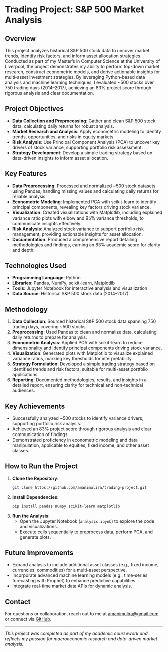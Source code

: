 # Trading Project: S&P 500 Market Analysis

## Overview

This project analyzes historical S&P 500 stock data to uncover market trends, identify risk factors, and inform asset allocation strategies. Conducted as part of my Master’s in Computer Science at the University of Liverpool, the project demonstrates my ability to perform top-down market research, construct econometric models, and derive actionable insights for multi-asset investment strategies. By leveraging Python-based data analysis and machine learning techniques, I evaluated ~500 stocks over 750 trading days (2014–2017), achieving an 83% project score through rigorous analysis and clear documentation.

## Project Objectives

- **Data Collection and Preprocessing**: Gather and clean S&P 500 stock data, calculating daily returns for robust analysis.
- **Market Research and Analysis**: Apply econometric modeling to identify trends, opportunities, and risks in equity markets.
- **Risk Analysis**: Use Principal Component Analysis (PCA) to uncover key drivers of stock variance, supporting portfolio risk assessment.
- **Strategy Development**: Develop a simple trading strategy based on data-driven insights to inform asset allocation.

## Key Features

- **Data Preprocessing**: Processed and normalized ~500 stock datasets using Pandas, handling missing values and calculating daily returns for reliable analysis.
- **Econometric Modeling**: Implemented PCA with scikit-learn to identify principal components, revealing key factors driving stock variance.
- **Visualization**: Created visualizations with Matplotlib, including explained variance ratio plots with elbow and 95% variance thresholds, to communicate insights effectively.
- **Risk Analysis**: Analyzed stock variance to support portfolio risk management, providing actionable insights for asset allocation.
- **Documentation**: Produced a comprehensive report detailing methodologies and findings, earning an 83% academic score for clarity and depth.

## Technologies Used

- **Programming Language**: Python
- **Libraries**: Pandas, NumPy, scikit-learn, Matplotlib
- **Tools**: Jupyter Notebook for interactive analysis and visualization
- **Data Source**: Historical S&P 500 stock data (2014–2017)

## Methodology

1. **Data Collection**: Sourced historical S&P 500 stock data spanning 750 trading days, covering ~500 stocks.
2. **Preprocessing**: Used Pandas to clean and normalize data, calculating daily returns to prepare for analysis.
3. **Econometric Analysis**: Applied PCA with scikit-learn to reduce dimensionality and identify principal components driving stock variance.
4. **Visualization**: Generated plots with Matplotlib to visualize explained variance ratios, marking key thresholds for interpretability.
5. **Strategy Formulation**: Developed a simple trading strategy based on identified trends and risk factors, suitable for multi-asset portfolio applications.
6. **Reporting**: Documented methodologies, results, and insights in a detailed report, ensuring clarity for technical and non-technical audiences.

## Key Achievements

- Successfully analyzed ~500 stocks to identify variance drivers, supporting portfolio risk analysis.
- Achieved an 83% project score through rigorous analysis and clear communication of findings.
- Demonstrated proficiency in econometric modeling and data manipulation, applicable to equities, fixed income, and other asset classes.

## How to Run the Project

1. **Clone the Repository**:
   ```bash
   git clone https://github.com/amanimulira/trading-project.git
   ```
2. **Install Dependencies**:
   ```bash
   pip install pandas numpy scikit-learn matplotlib
   ```
3. **Run the Analysis**:
   - Open the Jupyter Notebook (`analysis.ipynb`) to explore the code and visualizations.
   - Execute cells sequentially to preprocess data, perform PCA, and generate plots.

## Future Improvements

- Expand analysis to include additional asset classes (e.g., fixed income, currencies, commodities) for a multi-asset perspective.
- Incorporate advanced machine learning models (e.g., time-series forecasting with Prophet) to enhance predictive capabilities.
- Integrate real-time market data APIs for dynamic analysis.

## Contact

For questions or collaboration, reach out to me at [amanimulira@gmail.com](mailto:amanimulira@gmail.com) or connect via [GitHub](https://github.com/amanimulira).

---

*This project was completed as part of my academic coursework and reflects my passion for macroeconomic research and data-driven market analysis.*
